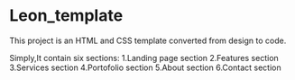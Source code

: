 # Leon_template
This project is an HTML and CSS template converted from design to code.

Simply,It contain six sections:
1.Landing page section
2.Features section
3.Services section
4.Portofolio section
5.About section
6.Contact section


